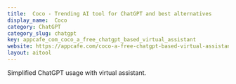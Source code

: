 ```yaml
---
title:  Coco - Trending AI tool for ChatGPT and best alternatives
display_name:  Coco
category: ChatGPT
category_slug: chatgpt
key: appcafe_com_coco_a_free_chatgpt_based_virtual_assistant
website: https://appcafe.com/coco-a-free-chatgpt-based-virtual-assistant/
layout: aitool
---
```


Simplified ChatGPT usage with virtual assistant.
